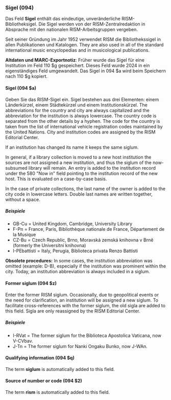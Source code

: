### Sigel (094)

Das Feld **Sigel** enthält das eindeutige, unveränderliche RISM-Bibliotheksigel. Die Sigel werden von der RISM-Zentralredaktion in Absprache mit den nationalen RISM-Arbeitsgruppen vergeben.

Seit seiner Gründung im Jahr 1952 verwendet RISM die Bibliothekssigel in allen Publikationen und Katalogen. They are also used in all of the standard international music encyclopedias and in musicological publications.

**Altdaten und MARC-Exportnotiz**: Früher wurde das Sigel für eine Institution im Feld 110 $g gespeichert. Dieses Feld wurde 2024 in ein eigenständiges Feld umgewandelt. Das Sigel in 094 $a wird beim Speichern nach 110 $g kopiert.

#### Sigel (094 $a)

Geben Sie das RISM-Sigel ein. Sigel bestehen aus drei Elementen: einem Länderkürzel, einem Städtekürzel und einem Institutionskürzel. The abbreviations for the country and city are always capitalized and the abbreviation for the institution is always lowercase. The country code is separated from the other details by a hyphen. The code for the country is taken from the list of international vehicle registration
codes maintained by the United Nations. City and institution codes are assigned by the RISM Editorial Center.

If an institution has changed its name it keeps the same siglum.

In general, if a library collection is moved to a new host institution the sources are not assigned a new institution, and thus the siglum of
the now-subsumed library will remain. An entry is added to the institution record under the 580 "Now in" field pointing to the institution record
of the new host. This is evaluated on a case-by-case basis.

In the case of private collections, the last name of the owner is added to the city code in lowercase letters. Double last names are written together, without a space.

##### Beispiele

- GB-Cu = United Kingdom, Cambridge, University Library
- F-Pn = France, Paris, Bibliothèque nationale de France, Département de la Musique
- CZ-Bu = Czech Republic, Brno, Moravská zemská knihovna v Brně (formerly the Universitní knihovna)
- I-PEbattisti = Italy, Perugia, Biblioteca privata Renzo Battisti

**Obsolete procedures:** In some cases, the institution abbreviation was omitted (example: D-B), especially if the institution was prominent within the city. Today, an institution abbreviation is always included in a siglum.

#### Former siglum (094 $z)

Enter the former RISM siglum.  Occasionally, due to geopolitical events or the need for clarification, an institution will be assigned a new siglum. To facilitate cross-references
with the former siglum, the old sigla are added to this field. Sigla are only reassigned by the RISM Editorial Center.

##### Beispiele

- I-RVat = The former siglum for the Biblioteca Apostolica Vaticana, now V-CVbav.
- J-Tn = The former siglum for Nanki Ongaku Bunko, now J-WAn.

#### Qualifying information (094 $q)

The term **siglum** is automatically added to this field.

#### Source of number or code (094 $2)

The term **rism** is automatically added to this field.
